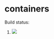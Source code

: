 # containers

Build status:

1. [![](https://github.com/nickwilson3/containers_nick/workflows/tests-Heap/badge.svg)](https://github.com/nickwilson3/containers_nick/actions?query=workflow%3Atests-Heap)

